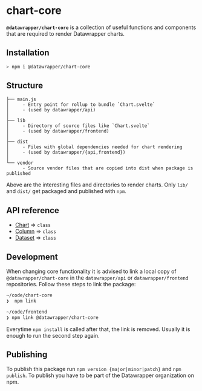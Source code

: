 # chart-core

**`@datawrapper/chart-core`** is a collection of useful functions and components that are required to render Datawrapper charts.

## Installation

```sh
> npm i @datawrapper/chart-core
```

## Structure

```
├── main.js
│     - Entry point for rollup to bundle `Chart.svelte`
│     - (used by datawrapper/api)
│
├── lib
│     - Directory of source files like `Chart.svelte`
│     - (used by datawrapper/frontend)
│
├── dist
│     - Files with global dependencies needed for chart rendering
│     - (used by datawrapper/{api,frontend})
│
└── vendor
      - Source vendor files that are copied into dist when package is published
```

Above are the interesting files and directories to render charts. Only `lib/` and `dist/` get packaged and published with `npm`.

## API reference

* [Chart](docs/chart.md) ⇒ <code>class</code>
* [Column](docs/column.md) ⇒ <code>class</code>
* [Dataset](docs/dataset.md) ⇒ <code>class</code>

## Development

When changing core functionality it is advised to link a local copy of `@datawrapper/chart-core` in the `datawrapper/api` or `datawrapper/frontend` repositories. Follow these steps to link the package:

```sh
~/code/chart-core
❯  npm link

~/code/frontend
❯ npm link @datawrapper/chart-core
```

Everytime `npm install` is called after that, the link is removed. Usually it is enough to run the second step again.

## Publishing

To publish this package run `npm version {major|minor|patch}`  and `npm publish`. To publish you have to be part of the Datawrapper organization on npm.
